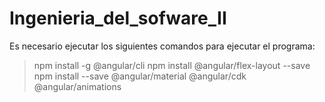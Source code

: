 # Ingenieria_del_sofware_II

Es necesario ejecutar los siguientes comandos para ejecutar el programa:
 
> npm install -g @angular/cli
> npm install @angular/flex-layout --save
> npm install --save @angular/material @angular/cdk @angular/animations
